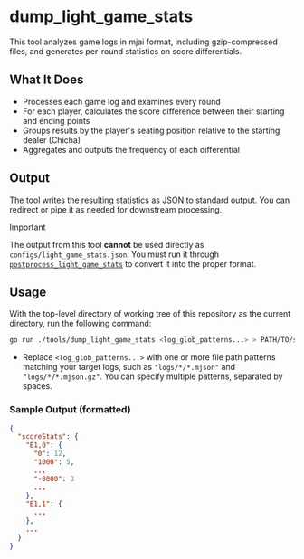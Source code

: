 # dump_light_game_stats

This tool analyzes game logs in mjai format, including gzip-compressed files, and generates per-round statistics on score differentials.

## What It Does

- Processes each game log and examines every round
- For each player, calculates the score difference between their starting and ending points
- Groups results by the player's seating position relative to the starting dealer (Chicha)
- Aggregates and outputs the frequency of each differential

## Output

The tool writes the resulting statistics as JSON to standard output.
You can redirect or pipe it as needed for downstream processing.

> [!IMPORTANT]
> The output from this tool **cannot** be used directly as `configs/light_game_stats.json`.
> You must run it through [`postprocess_light_game_stats`](../postprocess_light_game_stats/) to convert it into the proper format.

## Usage

With the top-level directory of working tree of this repository as the current directory, run the following command:

```sh
go run ./tools/dump_light_game_stats <log_glob_patterns...> > PATH/TO/score_stats.json
```

- Replace `<log_glob_patterns...>` with one or more file path patterns matching your target logs, such as `"logs/*/*.mjson"` and `"logs/*/*.mjson.gz"`. You can specify multiple patterns, separated by spaces.

### Sample Output (formatted)

```json
{
  "scoreStats": {
    "E1,0": {
      "0": 12,
      "1000": 5,
      ...
      "-8000": 3
      ...
    },
    "E1,1": {
      ...
    },
    ...
  }
}
```
